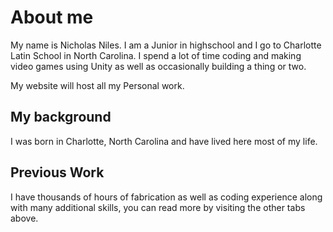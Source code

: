 # About me
 
My name is Nicholas Niles. I am a Junior in highschool and I go to Charlotte Latin School in North Carolina. I spend a lot of time coding and making video games using Unity as well as occasionally building a thing or two.
 
My website will host all my Personal work.
 
## My background
 
I was born in Charlotte, North Carolina and have lived here most of my life.
 
## Previous Work
 
I have thousands of hours of fabrication as well as coding experience along with many additional skills, you can read more by visiting the other tabs above.